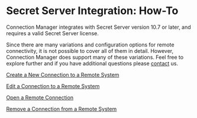 [title]: #	"Secret Server Integration: How-To"
[tags]: #	"integration,ss,create,integrate"
[priority]: #	"500"
# Secret Server Integration: How-To

Connection Manager integrates with Secret Server  version 10.7 or later, and requires a valid Secret Server license.

Since there are many variations and configuration options for remote connectivity, it is not possible to cover all of them in detail. However, Connection Manager does support many of these variations. Feel free to explore further and if you have additional questions please [contact](https://thycotic.force.com/support/s/contactsupport) us.

[Create a New Connection to a Remote System](create-new-connection-remote-system.md)

[Edit a Connection to a Remote System](edit-connection-remote-system.md)

[Open a Remote Connection](open-remote-connection.md)

[Remove a Connection from a Remote System](remove-connection-from-remote-system.md)

